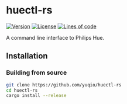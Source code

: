 # huectl-rs

[![Version](https://img.shields.io/github/v/release/yuqio/huectl-rs?label=version)](https://github.com/yuqio/huectl-rs/releases)
[![License](https://img.shields.io/github/license/yuqio/huectl-rs.svg)](https://github.com/yuqio/huectl-rs/blob/master/LICENSE)
[![Lines of code](https://tokei.rs/b1/github/yuqio/huectl-rs)]()

A command line interface to Philips Hue.

## Installation

### Building from source

```sh
git clone https://github.com/yuqio/huectl-rs
cd huectl-rs
cargo install --release
```
